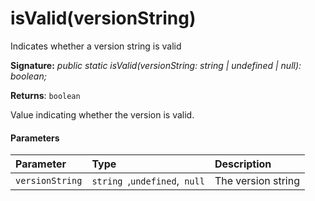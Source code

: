 # isValid(versionString)



Indicates whether a version string is valid

**Signature:** _public static isValid(versionString: string | undefined | null): boolean;_

**Returns**: `boolean`



Value indicating whether the version is valid.

#### Parameters


| Parameter	   | Type    | Description |
|:-------------|:---------------|:------------|
| `versionString`    | `string `,` undefined `,` null` | The version string |


